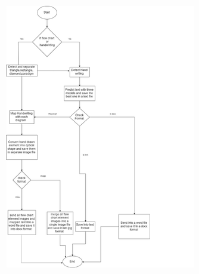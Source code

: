   ![alt text](https://github.com/Dream-kid/Flow-Chart-Generator-From-Hand-Drawn-Chart-And-Handwriting-Recognition/blob/master/project%20images/1.png)
